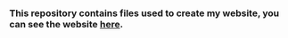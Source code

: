 ### This repository contains files used to create my website, you can see the website [here](https://harshit4032.github.io/Harshit.github.io/).
